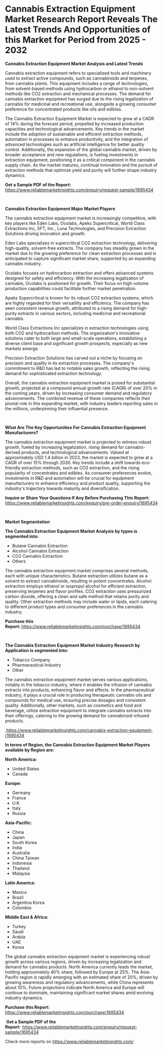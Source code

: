 <p><h1>Cannabis Extraction Equipment Market Research Report Reveals The Latest Trends And Opportunities of this Market for Period from 2025 - 2032</h1></p><p><strong>Cannabis Extraction Equipment Market Analysis and Latest Trends</strong></p>
<p><p>Cannabis extraction equipment refers to specialized tools and machinery used to extract active compounds, such as cannabinoids and terpenes, from cannabis plants. This equipment includes a range of technologies, from solvent-based methods using hydrocarbon or ethanol to non-solvent methods like CO2 extraction and mechanical processes. The demand for cannabis extraction equipment has surged due to the rising legalization of cannabis for medicinal and recreational use, alongside a growing consumer preference for concentrated products like oils and edibles.</p><p>The Cannabis Extraction Equipment Market is expected to grow at a CAGR of 14% during the forecast period, propelled by increased production capacities and technological advancements. Key trends in the market include the adoption of sustainable and efficient extraction methods, automation in processes to enhance productivity, and the integration of advanced technologies such as artificial intelligence for better quality control. Additionally, the expansion of the global cannabis market, driven by broader acceptance and new regulations, is fueling investments in extraction equipment, positioning it as a critical component in the cannabis supply chain. As the market matures, continual innovation and the pursuit of extraction methods that optimize yield and purity will further shape industry dynamics.</p></p>
<p><strong>Get a Sample PDF of the Report:&nbsp;</strong> <a href="https://www.reliablemarketinsights.com/enquiry/request-sample/1695434?utm_campaign=1932&utm_medium=2&utm_source=Github&utm_content=ia&utm_term=08012025&utm_id=cannabis-extraction-equipment">https://www.reliablemarketinsights.com/enquiry/request-sample/1695434</a></p>
<p>&nbsp;</p>
<p><strong>Cannabis Extraction Equipment Major Market Players</strong></p>
<p><p>The cannabis extraction equipment market is increasingly competitive, with key players like Eden Labs, Ocolabs, Apeks Supercritical, World Class Extractions Inc, SFT, Inc., Luna Technologies, and Precision Extraction Solutions driving innovation and growth.</p><p>Eden Labs specializes in supercritical CO2 extraction technology, delivering high-quality, solvent-free extracts. The company has steadily grown in the market due to the growing preference for clean extraction processes and is anticipated to capture significant market share, supported by an expanding cannabis industry.</p><p>Ocolabs focuses on hydrocarbon extraction and offers advanced systems designed for safety and efficiency. With the increasing legalization of cannabis, Ocolabs is positioned for growth. Their focus on high-volume production capabilities could facilitate further market penetration.</p><p>Apeks Supercritical is known for its robust CO2 extraction systems, which are highly regarded for their versatility and efficiency. The company has seen consistent revenue growth, attributed to a rising demand for high-purity extracts in various sectors, including medicinal and recreational cannabis.</p><p>World Class Extractions Inc specializes in extraction technologies using both CO2 and hydrocarbon methods. The organization's innovative solutions cater to both large and small-scale operations, establishing a diverse client base and significant growth prospects, especially as new markets emerge.</p><p>Precision Extraction Solutions has carved out a niche by focusing on precision and quality in its extraction processes. The company's commitment to R&D has led to notable sales growth, reflecting the rising demand for sophisticated extraction technology.</p><p>Overall, the cannabis extraction equipment market is poised for substantial growth, projected at a compound annual growth rate (CAGR) of over 20% in the coming years, driven by increasing consumer demand and regulatory advancements. The combined revenue of these companies reflects their pivotal role in this expanding market, with industry leaders reporting sales in the millions, underpinning their influential presence.</p></p>
<p>&nbsp;</p>
<p><strong>What Are The Key Opportunities For Cannabis Extraction Equipment Manufacturers?</strong></p>
<p><p>The cannabis extraction equipment market is projected to witness robust growth, fueled by increasing legalization, rising demand for cannabis-derived products, and technological advancements. Valued at approximately USD 1.4 billion in 2023, the market is expected to grow at a CAGR of over 15% through 2030. Key trends include a shift towards eco-friendly extraction methods, such as CO2 extraction, and the rising popularity of concentrates and edibles. As consumer preferences evolve, investments in R&D and automation will be crucial for equipment manufacturers to enhance efficiency and product quality, supporting the industry's trajectory towards maturity and diversification.</p></p>
<p><strong>Inquire or Share Your Questions If Any Before Purchasing This Report:</strong> <a href="https://www.reliablemarketinsights.com/enquiry/pre-order-enquiry/1695434?utm_campaign=1932&utm_medium=2&utm_source=Github&utm_content=ia&utm_term=08012025&utm_id=cannabis-extraction-equipment">https://www.reliablemarketinsights.com/enquiry/pre-order-enquiry/1695434</a></p>
<p>&nbsp;</p>
<p><strong>Market Segmentation</strong></p>
<p><strong>The Cannabis Extraction Equipment Market Analysis by types is segmented into:</strong></p>
<p><ul><li>Butane Cannabis Extraction</li><li>Alcohol Cannabis Extraction</li><li>CO2 Cannabis Extraction</li><li>Others</li></ul></p>
<p><p>The cannabis extraction equipment market comprises several methods, each with unique characteristics. Butane extraction utilizes butane as a solvent to extract cannabinoids, resulting in potent concentrates. Alcohol extraction employs ethanol or isopropyl alcohol for efficient extraction, preserving terpenes and flavor profiles. CO2 extraction uses pressurized carbon dioxide, offering a clean and safe method that retains purity and quality. Other extraction methods may include water or lipids, each catering to different product types and consumer preferences in the cannabis industry.</p></p>
<p><strong>Purchase this Report:&nbsp;</strong><a href="https://www.reliablemarketinsights.com/purchase/1695434?utm_campaign=1932&utm_medium=2&utm_source=Github&utm_content=ia&utm_term=08012025&utm_id=cannabis-extraction-equipment">https://www.reliablemarketinsights.com/purchase/1695434</a></p>
<p>&nbsp;</p>
<p><strong>The Cannabis Extraction Equipment Market Industry Research by Application is segmented into:</strong></p>
<p><ul><li>Tobacco Company</li><li>Pharmaceutical Industry</li><li>Other</li></ul></p>
<p><p>The cannabis extraction equipment market serves various applications, notably in the tobacco industry, where it enables the infusion of cannabis extracts into products, enhancing flavor and effects. In the pharmaceutical industry, it plays a crucial role in producing therapeutic cannabis oils and compounds for medical use, ensuring precise dosages and consistent quality. Additionally, other markets, such as cosmetics and food and beverage, utilize extraction equipment to integrate cannabis extracts into their offerings, catering to the growing demand for cannabinoid-infused products.</p></p>
<p><a href="https://www.reliablemarketinsights.com/cannabis-extraction-equipment-r1695434?utm_campaign=1932&utm_medium=2&utm_source=Github&utm_content=ia&utm_term=08012025&utm_id=cannabis-extraction-equipment">&nbsp;https://www.reliablemarketinsights.com/cannabis-extraction-equipment-r1695434</a></p>
<p><strong>In terms of Region, the Cannabis Extraction Equipment Market Players available by Region are:</strong></p>
<p>
    <p> <strong> North America: </strong>
        <ul>
            <li>United States</li>
            <li>Canada</li>
        </ul>
        </p> 
    <p> <strong> Europe: </strong>
        <ul>
            <li>Germany</li>
            <li>France</li>
            <li>U.K.</li>
            <li>Italy</li>
            <li>Russia</li>
        </ul>
        </p> 
    <p> <strong> Asia-Pacific: </strong>
        <ul>
            <li>China</li>
            <li>Japan</li>
            <li>South Korea</li>
            <li>India</li>
            <li>Australia</li>
            <li>China Taiwan</li>
            <li>Indonesia</li>
            <li>Thailand</li>
            <li>Malaysia</li>
        </ul>
        </p> 
    <p> <strong> Latin America: </strong>
        <ul>
            <li>Mexico</li>
            <li>Brazil</li>
            <li>Argentina Korea</li>
            <li>Colombia</li>
        </ul>
        </p> 
    <p> <strong> Middle East & Africa: </strong>
        <ul>
            <li>Turkey</li>
            <li>Saudi</li>
            <li>Arabia</li>
            <li>UAE</li>
            <li>Korea</li>
        </ul>
    </p>
    </p>
<p><p>The global cannabis extraction equipment market is experiencing robust growth across various regions, driven by increasing legalization and demand for cannabis products. North America currently leads the market, holding approximately 40% share, followed by Europe at 25%. The Asia-Pacific region is rapidly emerging with an estimated share of 20%, driven by growing awareness and regulatory advancements, while China represents about 10%. Future projections indicate North America and Europe will continue to dominate, maintaining significant market shares amid evolving industry dynamics.</p></p>
<p><strong>Purchase this Report: </strong><a href="https://www.reliablemarketinsights.com/purchase/1695434?utm_campaign=1932&utm_medium=2&utm_source=Github&utm_content=ia&utm_term=08012025&utm_id=cannabis-extraction-equipment">https://www.reliablemarketinsights.com/purchase/1695434</a></p>
<p>&nbsp;<strong>Get a Sample PDF of the Report:&nbsp;&nbsp;</strong><a href="https://www.reliablemarketinsights.com/enquiry/request-sample/1695434?utm_campaign=1932&utm_medium=2&utm_source=Github&utm_content=ia&utm_term=08012025&utm_id=cannabis-extraction-equipment">https://www.reliablemarketinsights.com/enquiry/request-sample/1695434</a></p>
<p><strong></strong></p>
<p>Check more reports on <a href="https://www.reliablemarketinsights.com/?utm_campaign=1932&utm_medium=2&utm_source=Github&utm_content=ia&utm_term=08012025&utm_id=cannabis-extraction-equipment">https://www.reliablemarketinsights.com/</a></p>